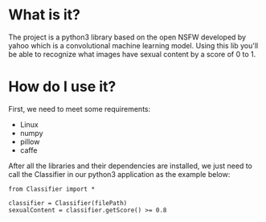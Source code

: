 # What is it?
The project is a python3 library based on the open NSFW developed by yahoo which is a convolutional machine learning model. Using this lib you'll be able to recognize what images have sexual content by a score of 0 to 1.

# How do I use it?

First, we need to meet some requirements:
- Linux
- numpy
- pillow
- caffe

After all the libraries and their dependencies are installed, we just need to call the Classifier in our python3 application as the example below:

```
from Classifier import *

classifier = Classifier(filePath)
sexualContent = classifier.getScore() >= 0.8
```
